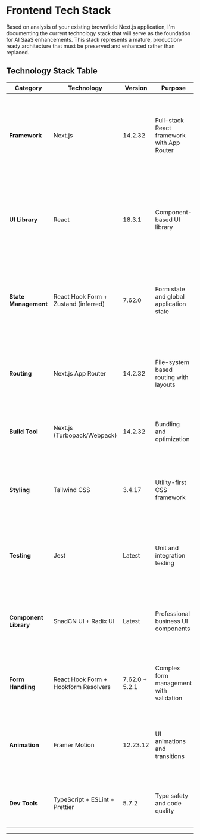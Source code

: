 # Frontend Tech Stack

Based on analysis of your existing brownfield Next.js application, I'm documenting the current technology stack that will serve as the foundation for AI SaaS enhancements. This stack represents a mature, production-ready architecture that must be preserved and enhanced rather than replaced.

## Technology Stack Table

| Category              | Technology                           | Version        | Purpose                                    | Rationale                                                                                                          |
| --------------------- | ------------------------------------ | -------------- | ------------------------------------------ | ------------------------------------------------------------------------------------------------------------------ |
| **Framework**         | Next.js                              | 14.2.32        | Full-stack React framework with App Router | Industry-leading performance, built-in API routes, optimal for AI streaming analysis, existing codebase foundation |
| **UI Library**        | React                                | 18.3.1         | Component-based UI library                 | Concurrent features enable real-time AI analysis streaming, extensive ecosystem, established patterns in codebase  |
| **State Management**  | React Hook Form + Zustand (inferred) | 7.62.0         | Form state and global application state    | React Hook Form for complex financial data entry, lightweight state management for AI tool preferences             |
| **Routing**           | Next.js App Router                   | 14.2.32        | File-system based routing with layouts     | Built-in authentication integration, parallel routes for AI analysis, existing route structure preservation        |
| **Build Tool**        | Next.js (Turbopack/Webpack)          | 14.2.32        | Bundling and optimization                  | Automatic code splitting, API route optimization, existing build configuration                                     |
| **Styling**           | Tailwind CSS                         | 3.4.17         | Utility-first CSS framework                | Professional design system, existing theme configuration, responsive AI dashboard layouts                          |
| **Testing**           | Jest                                 | Latest         | Unit and integration testing               | Existing test patterns, AI algorithm validation, component testing for financial data display                      |
| **Component Library** | ShadCN UI + Radix UI                 | Latest         | Professional business UI components        | Enterprise-grade accessibility, existing theme integration, financial data visualization components                |
| **Form Handling**     | React Hook Form + Hookform Resolvers | 7.62.0 + 5.2.1 | Complex form management with validation    | Essential for business data input, Zod schema validation, existing form patterns                                   |
| **Animation**         | Framer Motion                        | 12.23.12       | UI animations and transitions              | Real-time AI analysis progress visualization, professional micro-interactions, existing usage                      |
| **Dev Tools**         | TypeScript + ESLint + Prettier       | 5.7.2          | Type safety and code quality               | Financial data accuracy, existing configuration, AI algorithm type safety                                          |

---
